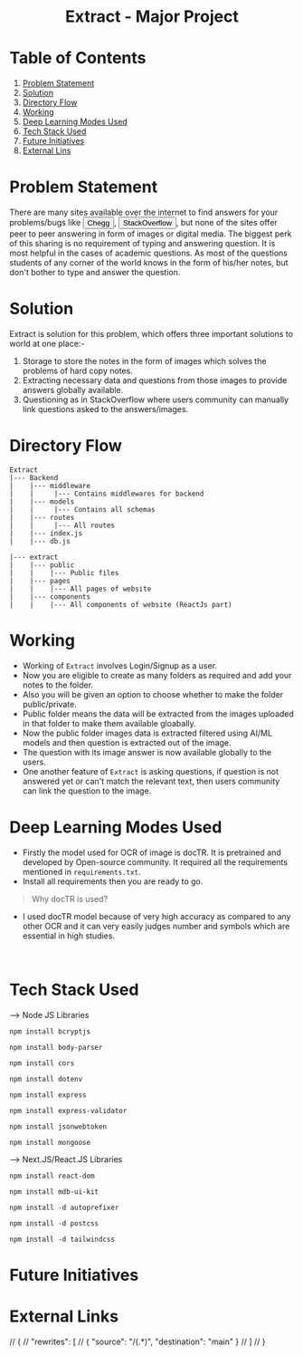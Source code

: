 # <div align="center"> Extract - Major Project </div>


# Table of Contents
1. [ Problem Statement ](#problemstatement)
2. [ Solution ](#solution)
3. [ Directory Flow ](#structure)
4. [ Working ](#working)
5. [Deep Learning Modes Used](#deeplearning)
6. [ Tech Stack Used ](#tech_stack)
7. [ Future Initiatives ](#future_initiatives)
8. [ External Lins ](#links)


<a name="problemstatement"></a>
# Problem Statement
There are many sites available over the internet to find answers for your problems/bugs like <button>Chegg</button>, <button>StackOverflow</button>, but none of the sites offer peer to peer answering in form of images or digital media. The biggest perk of this sharing is no requirement of typing and answering question. It is most helpful in the cases of academic questions. As most of the questions students of any corner of the world knows in the form of his/her notes, but don't bother to type and answer the question. 

<a name="solution"></a>
# Solution
Extract is solution for this problem, which offers three important solutions to world at one place:-

1. Storage to store the notes in the form of images which solves the problems of hard copy notes.
2. Extracting necessary data and questions from those images to provide answers globally available.
3. Questioning as in StackOverflow where users community can manually link questions asked to the answers/images.


<a name="structure"></a>
# Directory Flow
```
Extract
|--- Backend
|    |--- middleware 
|    |     |--- Contains middlewares for backend
|    |--- models
|    |     |--- Contains all schemas
|    |--- routes
|    |     |--- All routes
|    |--- index.js
|    |--- db.js

|--- extract
|    |--- public
|    |    |--- Public files
|    |--- pages
|    |    |--- All pages of website
|    |--- components
|    |    |--- All components of website (ReactJs part)
```

<a name="working"></a>
# Working
* Working of `Extract` involves Login/Signup as a user.
* Now you are eligible to create as many folders as required and add your notes to the folder.
* Also you will be given an option to choose whether to make the folder public/private.
* Public folder means the data will be extracted from the images uploaded in that folder to make them available gloabally.
* Now the public folder images data is extracted filtered using AI/ML models and then question is extracted out of the image. 
* The question with its image answer is now available globally to the users.
* One another feature of `Extract` is asking questions, if question is not answered yet or can't match the relevant text, then users community can link the question to the image.

<a name="deeplearning"></a>
# Deep Learning Modes Used
* Firstly the model used for OCR of image is docTR. It is pretrained and developed by Open-source community. It required all the requirements mentioned in `requirements.txt`.
* Install all requirements then you are ready to go.
> Why docTR is used?
* I used docTR model because of very high accuracy as compared to any other OCR and it can very easily judges number and symbols which are essential in high studies.

<br>

<a name="tech_stack"></a>
# Tech Stack Used
--> Node JS Libraries
```
npm install bcryptjs
```
```
npm install body-parser
```
```
npm install cors
```
```
npm install dotenv
```
```
npm install express
```
```
npm install express-validator
```
```
npm install jsonwebtoken
```
```
npm install mongoose
```

--> Next.JS/React.JS Libraries
```
npm install react-dom
```
```
npm install mdb-ui-kit
```
```
npm install -d autoprefixer
```
```
npm install -d postcss
```
```
npm install -d tailwindcss
```

<a name="future_initiatives"></a>
# Future Initiatives

<a name="links"></a>
# External Links

// {
//     "rewrites": [
//       { "source": "/(.*)", "destination": "main" }
//     ]
//   }